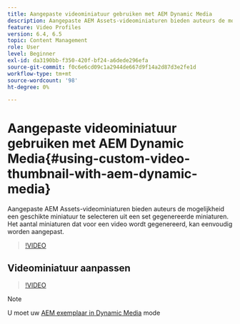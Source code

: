 ```yaml
---
title: Aangepaste videominiatuur gebruiken met AEM Dynamic Media
description: Aangepaste AEM Assets-videominiaturen bieden auteurs de mogelijkheid een geschikte miniatuur te selecteren uit een set gegenereerde miniaturen. Het aantal miniaturen dat voor een video wordt gegenereerd, kan eenvoudig worden aangepast.
feature: Video Profiles
version: 6.4, 6.5
topic: Content Management
role: User
level: Beginner
exl-id: da3190bb-f350-420f-bf24-a6dede296efa
source-git-commit: f0c6e6cd09c1a2944de667d9f14a2d87d3e2fe1d
workflow-type: tm+mt
source-wordcount: '98'
ht-degree: 0%

---
```


# Aangepaste videominiatuur gebruiken met AEM Dynamic Media{#using-custom-video-thumbnail-with-aem-dynamic-media}

Aangepaste AEM Assets-videominiaturen bieden auteurs de mogelijkheid een geschikte miniatuur te selecteren uit een set gegenereerde miniaturen. Het aantal miniaturen dat voor een video wordt gegenereerd, kan eenvoudig worden aangepast.

>[!VIDEO](https://video.tv.adobe.com/v/16467/?quality=9&learn=on)

## Videominiatuur aanpassen

>[!VIDEO](https://video.tv.adobe.com/v/18867/)

>[!NOTE]
>
>U moet uw [AEM exemplaar in Dynamic Media](https://experienceleague.adobe.com/docs/) mode
